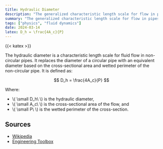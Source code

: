```yaml
---
title: Hydraulic Diameter
description: "The generalized characteristic length scale for flow in pipes."
summary: "The generalized characteristic length scale for flow in pipes."
tags: ["physics", "fluid dynamics"]
date: 2024-03-14
latex: D_h = \frac{4A_c}{P}
---
```


{{< katex >}}

The hydraulic diameter is a characteristic length scale for fluid flow in non-circular pipes. It replaces the diameter of a circular pipe with an equivalent diameter based on the cross-sectional area and wetted perimeter of the non-circular pipe. It is defined as:

$$ D_h = \frac{4A_c}{P} $$

Where:

- \\\( \small D_h\ \\) is the hydraulic diameter,
- \\\( \small A_c\ \\) is the cross-sectional area of the flow, and
- \\\( \small P\ \\) is the wetted perimeter of the cross-section.

## Sources

- [Wikipedia](https://en.wikipedia.org/wiki/Hydraulic_diameter)
- [Engineering Toolbox](https://www.engineeringtoolbox.com/hydraulic-equivalent-diameter-d_458.html)
